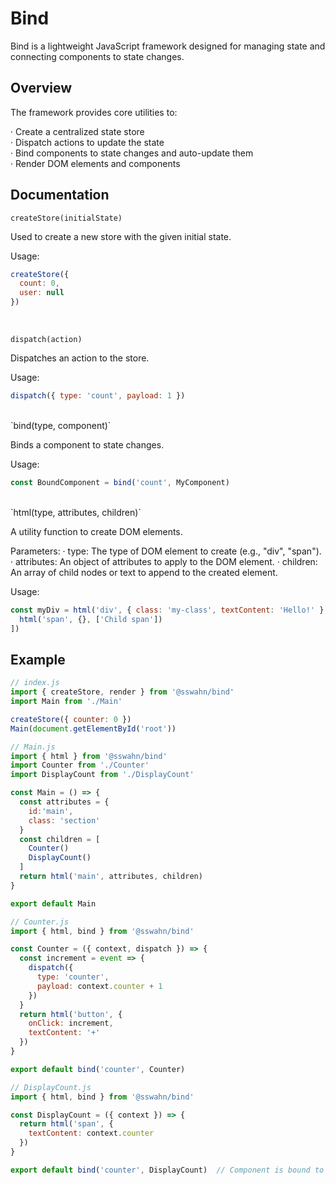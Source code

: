 # Bind
Bind is a lightweight JavaScript framework designed for managing state and connecting components to state changes.

## Overview
The framework provides core utilities to:

  · Create a centralized state store  
  · Dispatch actions to update the state  
  · Bind components to state changes and auto-update them  
  · Render DOM elements and components  

## Documentation  

`createStore(initialState)`  

Used to create a new store with the given initial state.

Usage:
```javascript
createStore({
  count: 0,
  user: null
})
```
<br />

`dispatch(action)`  

Dispatches an action to the store.

Usage:
```javascript
dispatch({ type: 'count', payload: 1 })
```
<br />
`bind(type, component)`  

Binds a component to state changes.

Usage:
```javascript
const BoundComponent = bind('count', MyComponent)
```
 <br />
`html(type, attributes, children)`  

A utility function to create DOM elements.

Parameters:
  · type: The type of DOM element to create (e.g., "div", "span").
  · attributes: An object of attributes to apply to the DOM element.
  · children: An array of child nodes or text to append to the created element.
  
Usage:
```javascript
const myDiv = html('div', { class: 'my-class', textContent: 'Hello!' }, [
  html('span', {}, ['Child span'])
])
```

## Example
```javascript
// index.js
import { createStore, render } from '@sswahn/bind'
import Main from './Main'

createStore({ counter: 0 })
Main(document.getElementById('root'))
```
```javascript
// Main.js
import { html } from '@sswahn/bind'
import Counter from './Counter'
import DisplayCount from './DisplayCount'

const Main = () => {
  const attributes = {
    id:'main',
    class: 'section'
  }
  const children = [
    Counter()
    DisplayCount()
  ]
  return html('main', attributes, children)
}

export default Main
```
```javascript
// Counter.js
import { html, bind } from '@sswahn/bind'

const Counter = ({ context, dispatch }) => {
  const increment = event => {
    dispatch({
      type: 'counter',
      payload: context.counter + 1
    })
  }
  return html('button', {
    onClick: increment,
    textContent: '+'
  })
}

export default bind('counter', Counter)
```
```javascript
// DisplayCount.js
import { html, bind } from '@sswahn/bind'

const DisplayCount = ({ context }) => {
  return html('span', {
    textContent: context.counter
  })
}

export default bind('counter', DisplayCount)  // Component is bound to state updates
```
